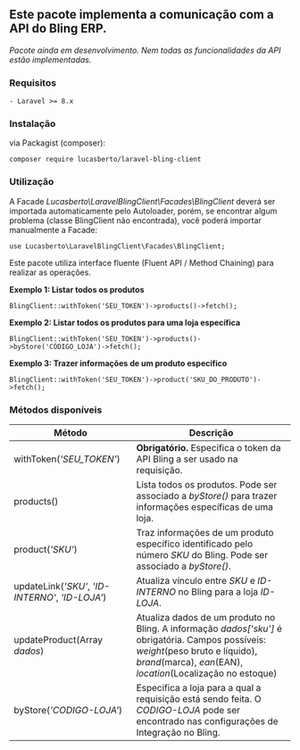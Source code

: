 ## **Este pacote implementa a comunicação com a API do Bling ERP.**

_Pacote ainda em desenvolvimento. Nem todas as funcionalidades da API estão implementadas._

### Requisitos

    - Laravel >= 8.x

### Instalação

via Packagist (composer):

```
composer require lucasberto/laravel-bling-client
```

### Utilização

A Facade _Lucasberto\LaravelBlingClient\Facades\BlingClient_ deverá ser importada automaticamente pelo Autoloader, porém, se encontrar algum problema (classe BlingClient não encontrada), você poderá importar manualmente a Facade:

```
use Lucasberto\LaravelBlingClient\Facades\BlingClient;

```

Este pacote utiliza interface fluente (Fluent API / Method Chaining) para realizar as operações.

**Exemplo 1: Listar todos os produtos**

```
BlingClient::withToken('SEU_TOKEN')->products()->fetch();
```

**Exemplo 2: Listar todos os produtos para uma loja específica**

```
BlingClient::withToken('SEU_TOKEN')->products()->byStore('CÓDIGO_LOJA')->fetch();
```

**Exemplo 3: Trazer informações de um produto específico**

```
BlingClient::withToken('SEU_TOKEN')->product('SKU_DO_PRODUTO')->fetch();
```

### Métodos disponíveis

| Método                                           | Descrição                                                                                                                                                                                          |
| ------------------------------------------------ | -------------------------------------------------------------------------------------------------------------------------------------------------------------------------------------------------- |
| withToken(_'SEU_TOKEN'_)                         | **Obrigatório.** Especifica o token da API Bling a ser usado na requisição.                                                                                                                        |
| products()                                       | Lista todos os produtos. Pode ser associado a _byStore()_ para trazer informações específicas de uma loja.                                                                                         |
| product(_'SKU'_)                                 | Traz informações de um produto específico identificado pelo número _SKU_ do Bling. Pode ser associado a _byStore()_.                                                                               |
| updateLink(_'SKU'_, _'ID-INTERNO'_, _'ID-LOJA'_) | Atualiza vínculo entre _SKU_ e _ID-INTERNO_ no Bling para a loja _ID-LOJA_.                                                                                                                        |
| updateProduct(Array _dados_)                     | Atualiza dados de um produto no Bling. A informação _dados['sku']_ é obrigatória. Campos possíveis: _weight_(peso bruto e líquido), _brand_(marca), _ean_(EAN), _location_(Localização no estoque) |
| byStore(_'CODIGO-LOJA'_)                         | Especifica a loja para a qual a requisição está sendo feita. O _CODIGO-LOJA_ pode ser encontrado nas configurações de Integração no Bling.                                                         |
